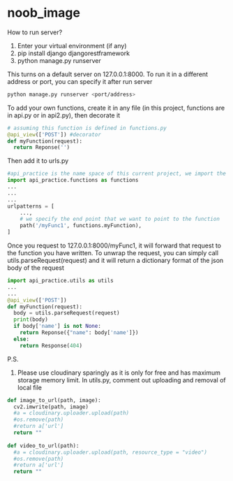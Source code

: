 # noob_image

How to run server?

1. Enter your virtual environment (if any)
2. pip install django djangorestframework
3. python manage.py runserver

This turns on a default server on 127.0.0.1:8000. To run it in a different address or port, you can specify it after run server

```bash
python manage.py runserver <port/address>
```


To add your own functions, create it in any file (in this project, functions are in api.py or in api2.py), then decorate it
```python
# assuming this function is defined in functions.py
@api_view(['POST']) #decorator
def myFunction(request):
  return Reponse('')
```
Then add it to urls.py
```python
#api_practice is the name space of this current project, we import the file
import api_practice.functions as functions
...
...
...
urlpatterns = [
    ...,
    # we specify the end point that we want to point to the function
    path('/myFunc1', functions.myFunction),
]
```

Once you request to 127.0.0.1:8000/myFunc1, it will forward that request to the function you have written. To unwrap the request, you can simply call utils.parseRequest(request) and it will return a dictionary format of the json body of the request
```python
import api_practice.utils as utils
...
...
@api_view(['POST'])
def myFunction(request):
  body = utils.parseRequest(request)
  print(body)
  if body['name'] is not None:
    return Reponse({"name": body['name']})
  else:
    return Response(404)
```


P.S.
1. Please use cloudinary sparingly as it is only for free and has maximum storage memory limit.
In utils.py, comment out uploading and removal of local file
```python
def image_to_url(path, image):
  cv2.imwrite(path, image)
  #a = cloudinary.uploader.upload(path)
  #os.remove(path)
  #return a['url']
  return ""
  
def video_to_url(path):
  #a = cloudinary.uploader.upload(path, resource_type = "video")
  #os.remove(path)
  #return a['url']
  return ""
```
